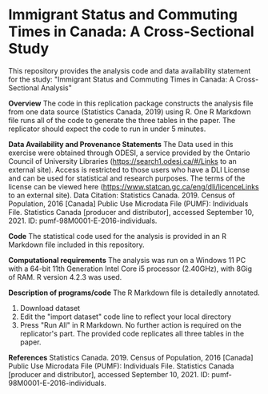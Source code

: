 # Immigrant Status and Commuting Times in Canada: A Cross-Sectional Study
This repository provides the analysis code and data availability statement for the study: "Immigrant Status and Commuting Times in Canada: A Cross-Sectional Analysis"

**Overview**
The code in this replication package constructs the analysis file from one data source (Statistics Canada, 2019) using R. One R Markdown file runs all of the code to generate the three tables in the paper. The replicator should expect the code to run in under 5 minutes.

**Data Availability and Provenance Statements**
The Data used in this exercise were obtained through ODESI, a service provided by the Ontario Council of University Libraries (https://search1.odesi.ca/#/Links to an external site). Access is restricted to those users who have a DLI License and can be used for statistical and research purposes. The terms of the license can be viewed here (https://www.statcan.gc.ca/eng/dli/licenceLinks to an external site).
Data Citation: Statistics Canada. 2019. Census of Population, 2016 [Canada] Public Use Microdata File (PUMF): Individuals File. Statistics Canada [producer and distributor], accessed September 10, 2021. ID: pumf-98M0001-E-2016-individuals.

**Code**
The statistical code used for the analysis is provided in an R Markdown file included in this repository.

**Computational requirements**
The analysis was run on a Windows 11 PC with a 64-bit 11th Generation Intel Core i5 processor (2.40GHz), with 8Gig of RAM.
R version 4.2.3 was used.

**Description of programs/code**
The R Markdown file is detailedly annotated.
1. Download dataset
2. Edit the "import dataset" code line to reflect your local directory
3. Press "Run All" in R Markdown. No further action is required on the replicator's part.
The provided code replicates all three tables in the paper.

**References**
Statistics Canada. 2019. Census of Population, 2016 [Canada] Public Use Microdata File (PUMF): Individuals File. Statistics Canada [producer and distributor], accessed September 10, 2021. ID: pumf-98M0001-E-2016-individuals.

